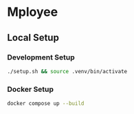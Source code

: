 # Mployee

## Local Setup

### Development Setup

```bash
./setup.sh && source .venv/bin/activate
```

### Docker Setup

```bash
docker compose up --build
```
